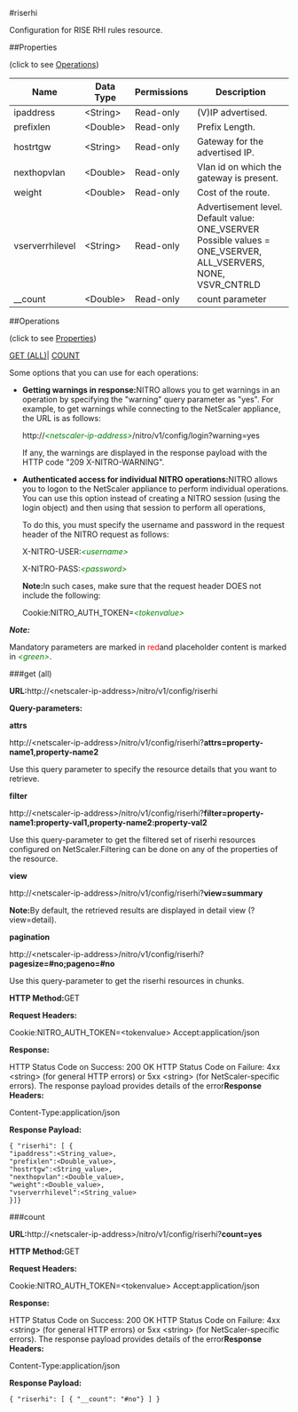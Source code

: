 #riserhi

Configuration for RISE RHI rules resource.


##Properties 
<span>(click to see [Operations](#opera))</span>


<table><thead><tr><th>Name</th><th>Data Type</th><th>Permissions</th><th>Description</th></tr></thead><tbody><tr><td>ipaddress</td><td>&lt;String></td><td>Read-only</td><td>(V)IP advertised.</td></tr><tr><td>prefixlen</td><td>&lt;Double></td><td>Read-only</td><td>Prefix Length.</td></tr><tr><td>hostrtgw</td><td>&lt;String></td><td>Read-only</td><td>Gateway for the advertised IP.</td></tr><tr><td>nexthopvlan</td><td>&lt;Double></td><td>Read-only</td><td>Vlan id on which the gateway is present.</td></tr><tr><td>weight</td><td>&lt;Double></td><td>Read-only</td><td>Cost of the route.</td></tr><tr><td>vserverrhilevel</td><td>&lt;String></td><td>Read-only</td><td>Advertisement level.<br>Default value: ONE_VSERVER<br>Possible values = ONE_VSERVER, ALL_VSERVERS, NONE, VSVR_CNTRLD</td></tr><tr><td>__count</td><td>&lt;Double></td><td>Read-only</td><td>count parameter</td></tr></tbody></table>
##Operations 
<span>(click to see [Properties](#prope))</span>


[GET (ALL)](#get-)| [COUNT](#)


Some options that you can use for each operations:
<ul><li><p><b>Getting warnings in response:</b>NITRO allows you to get warnings in an operation by specifying the "warning" query parameter as "yes". For example, to get warnings while connecting to the NetScaler appliance, the URL is as follows:</p><p>http://<span style="color:green;font-style:italic;">&lt;netscaler-ip-address&gt;</span>/nitro/v1/config/login?warning=yes</p><p>If any, the warnings are displayed in the response payload with the HTTP code "209 X-NITRO-WARNING".</p></li><li><p><b>Authenticated access for individual NITRO operations:</b>NITRO allows you to logon to the NetScaler appliance to perform individual operations. You can use this option instead of creating a NITRO session (using the login object) and then using that session to perform all operations,</p><p>To do this, you must specify the username and password in the request header of the NITRO request as follows:</p><p>X-NITRO-USER:<span style="color:green;font-style:italic;">&lt;username&gt;</span></p><p>X-NITRO-PASS:<span style="color:green;font-style:italic;">&lt;password&gt;</span></p><p><b>Note:</b>In such cases, make sure that the request header DOES not include the following:</p><p>Cookie:NITRO_AUTH_TOKEN=<span style="color:green;font-style:italic;">&lt;tokenvalue&gt;</span></p></li></ul>



***Note:*** 
Mandatory parameters are marked in <span style="color:#FF0000;">red</span>and placeholder content is marked in <span style="color:green;font-style:italic">&lt;green&gt;</span>.

###get (all)



<b>URL:</b>http://&lt;netscaler-ip-address&gt;/nitro/v1/config/riserhi
<b>Query-parameters:</b>
<b>attrs</b>
http://&lt;netscaler-ip-address&gt;/nitro/v1/config/riserhi?<b>attrs=property-name1,property-name2</b>
Use this query parameter to specify the resource details that you want to retrieve.


<b>filter</b>
http://&lt;netscaler-ip-address&gt;/nitro/v1/config/riserhi?<b>filter=property-name1:property-val1,property-name2:property-val2</b>
Use this query-parameter to get the filtered set of riserhi resources configured on NetScaler.Filtering can be done on any of the properties of the resource.


<b>view</b>
http://&lt;netscaler-ip-address&gt;/nitro/v1/config/riserhi?<b>view=summary</b>
<b>Note:</b>By default, the retrieved results are displayed in detail view (?view=detail).


<b>pagination</b>
http://&lt;netscaler-ip-address&gt;/nitro/v1/config/riserhi?<b>pagesize=#no;pageno=#no</b>
Use this query-parameter to get the riserhi resources in chunks.



<b>HTTP Method:</b>GET
<b>Request Headers:</b>

Cookie:NITRO_AUTH_TOKEN=&lt;tokenvalue&gt;Accept:application/json

<b>Response:</b>
HTTP Status Code on Success: 200 OKHTTP Status Code on Failure: 4xx &lt;string&gt; (for general HTTP errors) or 5xx &lt;string&gt; (for NetScaler-specific errors). The response payload provides details of the error<b>Response Headers:</b>

Content-Type:application/json

<b>Response Payload: </b>```{ "riserhi": [ {"ipaddress":<String_value>,"prefixlen":<Double_value>,"hostrtgw":<String_value>,"nexthopvlan":<Double_value>,"weight":<Double_value>,"vserverrhilevel":<String_value>}]}```



###count



<b>URL:</b>http://&lt;netscaler-ip-address&gt;/nitro/v1/config/riserhi?<b>count=yes</b>
<b>HTTP Method:</b>GET
<b>Request Headers:</b>

Cookie:NITRO_AUTH_TOKEN=&lt;tokenvalue&gt;Accept:application/json

<b>Response:</b>
HTTP Status Code on Success: 200 OKHTTP Status Code on Failure: 4xx &lt;string&gt; (for general HTTP errors) or 5xx &lt;string&gt; (for NetScaler-specific errors). The response payload provides details of the error<b>Response Headers:</b>

Content-Type:application/json

<b>Response Payload: </b>```{ "riserhi": [ { "__count": "#no"} ] }```



